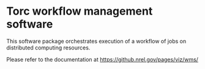 # Torc workflow management software

This software package orchestrates execution of a workflow of jobs on distributed computing resources.

Please refer to the documentation at https://github.nrel.gov/pages/viz/wms/
